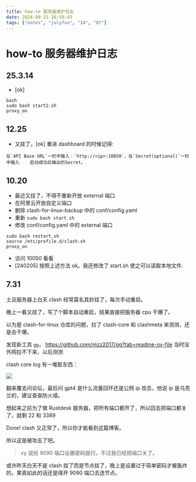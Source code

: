 ```yaml
---
title: how-to 服务器维护日志
date: 2024-09-25 16:58:43
tags: ["notes", "julyfun", "24", "07"]
---
```

# how-to 服务器维护日志

## 25.3.14

- [ok]

```
bash
sudo bash start2.sh
proxy_on
```

## 12.25

- 又挂了。[ok] 重进 dashboard 的时候记得:

```
在`API Base URL`一栏中输入：`http://<ip>:10050`，在`Secret(optional)`一栏中输入    启动成功后输出的Secret。
```

## 10.20

- 最近又挂了，不得不重新开放 external 端口
- 在阿里云开放自定义端口
- 删除 clash-for-linux-backup 中的 conf/config.yaml
- 重新 `sudo bash start.sh`
- 修改 conf/config.yaml 中的 external 端口
```
sudo bash restart.sh
source /etc/profile.d/clash.sh
proxy_on
```
- 访问 10050 看看
- [240205] 按照上述方法 ok。我还修改了 start.sh 使之可以读取本地文件.

## 7.31

土豆服务器上白天 clash 经常莫名其妙挂了，每次手动重启。

晚上一看又挂了，写了个脚本自动重启，结果直接把服务器 cpu 干爆了。

以为是 clash-for-linux 仓库的问题，拉了 clash-core 和 clashmeta 来测测，还是会干爆。

发现新工具 `gg`， https://github.com/mzz2017/gg?tab=readme-ov-file 当时没外网拉不下来，以后测测

clash core log 有一堆脏东西：

![](https://telegraph-image-bhi.pages.dev/file/ea010a8ac7358b859ce23.png)

翻来覆去问论坛，最后问 gpt4 是什么流量回环还是公网 ip 攻击，他说 ip 是乌克兰的，建议查查防火墙。

想起来之前为了做 Rustdesk 服务器，把所有端口都开了，所以回去把端口都关了，就剩 22 和 3389

Done! clash 又正常了，所以你才能看到这篇博客。

所以这是被攻击了吧。

> xy 说给 9090 端口设置密码就行。不过我已经把端口关了。

或许昨天白天不是 clash 挂了而是节点挂了，晚上是设置过于简单密码才被轰炸的。果真如此的话还是得开 9090 端口去选节点。


